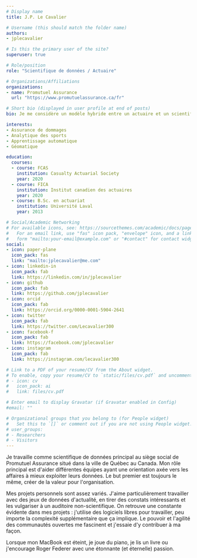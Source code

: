 ```yaml
---
# Display name
title: J.P. Le Cavalier

# Username (this should match the folder name)
authors:
- jplecavalier

# Is this the primary user of the site?
superuser: true

# Role/position
role: "Scientifique de données / Actuaire"

# Organizations/Affiliations
organizations:
- name: Promutuel Assurance
  url: "https://www.promutuelassurance.ca/fr"

# Short bio (displayed in user profile at end of posts)
bio: Je me considère un modèle hybride entre un actuaire et un scientifique de données. J'adore prendre le temps de bien faire les choses.

interests:
- Assurance de dommages
- Analytique des sports
- Apprentissage automatique
- Géomatique

education:
  courses:
  - course: FCAS
    institution: Casualty Actuarial Society
    year: 2020
  - course: FICA
    institution: Institut canadien des actuaires
    year: 2020
  - course: B.Sc. en actuariat
    institution: Université Laval
    year: 2013

# Social/Academic Networking
# For available icons, see: https://sourcethemes.com/academic/docs/page-builder/#icons
#   For an email link, use "fas" icon pack, "envelope" icon, and a link in the
#   form "mailto:your-email@example.com" or "#contact" for contact widget.
social:
- icon: paper-plane
  icon_pack: fas
  link: "mailto:jplecavalier@me.com"
- icon: linkedin-in
  icon_pack: fab
  link: https://linkedin.com/in/jplecavalier
- icon: github
  icon_pack: fab
  link: https://github.com/jplecavalier
- icon: orcid
  icon_pack: fab
  link: https://orcid.org/0000-0001-5904-2641
- icon: twitter
  icon_pack: fab
  link: https://twitter.com/Lecavalier300
- icon: facebook-f
  icon_pack: fab
  link: https://facebook.com/jplecavalier
- icon: instagram
  icon_pack: fab
  link: https://instagram.com/lecavalier300

# Link to a PDF of your resume/CV from the About widget.
# To enable, copy your resume/CV to `static/files/cv.pdf` and uncomment the lines below.
# - icon: cv
#   icon_pack: ai
#   link: files/cv.pdf

# Enter email to display Gravatar (if Gravatar enabled in Config)
#email: ""

# Organizational groups that you belong to (for People widget)
#   Set this to `[]` or comment out if you are not using People widget.
# user_groups:
# - Researchers
# - Visitors
---
```


Je travaille comme scientifique de données principal au siège social de Promutuel Assurance situé dans la ville de Québec au Canada. Mon rôle principal est d'aider différentes équipes ayant une orientation axée vers les affaires à mieux exploiter leurs données. Le but premier est toujours le même, créer de la valeur pour l'organisation.

Mes projets personnels sont assez variés. J'aime particulièrement travailler avec des jeux de données d'actualité, en tirer des constats intéressants et les vulgariser à un auditoire non-scientifique. On retrouve une constante évidente dans mes projets : j'utilise des logiciels libres pour travailler, peu importe la complexité supplémentaire que ça implique. Le pouvoir et l'agilité des communautés ouvertes me fascinent et j'essaie d'y contribuer à ma façon.

Lorsque mon MacBook est éteint, je joue du piano, je lis un livre ou j'encourage Roger Federer avec une étonnante (et éternelle) passion.
